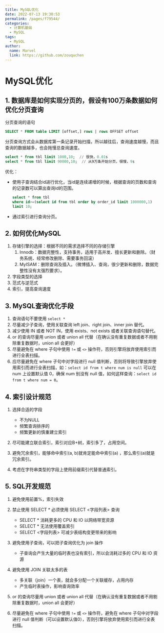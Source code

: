 ```yaml
---
title: MySQL优化
date: 2022-07-13 19:30:53
permalink: /pages/f79544/
categories:
  - 计算机基础
  - MySQL
tags:
  - MySQL
author: 
  name: Marvel
  link: https://github.com/zouquchen
---
```

# MySQL优化

## 1. 数据库是如何实现分页的，假设有100万条数据如何优化分页查询

分页查询的语句

```sql
SELECT * FROM table LIMIT [offset,] rows | rows OFFSET offset
```

分页查询方式会从数据库第一条记录开始扫描，所以越往后，查询速度越慢，而且查询的数据越多，也会拖慢总查询速度。

```sql
select * from tbl limit 1000,10;  // 很快，0.01s
select * from tbl limit 90000,10;  // 从9万条开始分页，很慢，9s
```

优化：

- 使用子查询结合id进行优化，当id是连续递增的时候，根据查询的页数和查询的记录数可以算出查询id的范围。

  ```sql
  select * from tbl 
  where id>=(select id from tbl order by order_id limit 1000000,1) 
  limit 10;
  ```
  
- 通过索引进行查询分页。

## 2. 如何优化MySQL

1. 存储引擎的选择：根据不同的需求选择不同的存储引擎
   1. Innodb：数据完整性，支持事务，适用于高并发、擅长更新和删除。（财务系统、经常修改删除、需要事务回滚）
   2. MyISAM：删除查询及插入。（微博插入、查询，很少更新和删除，数据完整性没有太强烈要求）。
2. 字段类型的选择
3. 范式与逆范式
4. 索引，提高查询速度

## 3. MySQL查询优化手段

1. 查询语句不要使用 `select *`
2. 尽量减少子查询，使用关联查询 left join、right join、inner join 替代。
3. 减少使用 IN 或者 NOT IN，使用 exists、not exists 或者关联查询语句替代。
4. or 的查询尽量用 union 或者 union all 代替（在确认没有重复数据或者不用剔除重复数据时，union all 会更好）
5. 尽量避免在 where 子句中使用 `!=` 或 `<>` 操作符，否则引擎将放弃使用索引而进行全表扫描。
6. 应尽量避免在 where 子句中对字段进行 null 值判断，否则将导致引擎放弃使用索引而进行全表扫描，如：`select id from t where num is null` 可以在 num 上设置默认值 0，确保 num 别没有 null 值，如何这样查询：`select id from t where num = 0`。

## 4. 索引设计规范

1. 选择合适的字段
   - 不为NULL
   - 频繁查询排序的
   - 频繁更新的慎重建立索引

2. 尽可能建立联合索引，索引对应B+树，索引多了，占用空间。
3. 避免冗余索引，能够命中索引(a, b)就肯定能命中索引(a) ，那么索引(a)就是冗余索引。
4. 考虑在字符串类型的字段上使用前缀索引代替普通索引。

## 5. SQL开发规范

1. 避免使用前置%，索引失效
2. 禁止使用 SELECT * 必须使用 SELECT <字段列表> 查询
   - SELECT * 消耗更多的 CPU 和 IO 以网络带宽资源
   - SELECT * 无法使用覆盖索引
   - SELECT <字段列表> 可减少表结构变更带来的影响

3. 避免使用子查询，可以把子查询优化为 join 操作
   - 子查询会产生大量的临时表也没有索引，所以会消耗过多的 CPU 和 IO 资源

4. 避免使用 JOIN 关联太多的表
   - 多关联（join）一个表，就会多分配一个关联缓存，占用内存
   - 产生临时表操作，影响查询效率

5. or 的查询尽量用 union 或者 union all 代替（在确认没有重复数据或者不用剔除重复数据时，union all 会更好）
6. 尽量避免在 where 子句中使用 `!=` 或 `<>` 操作符，避免在 where 子句中对字段进行 null 值判断（可以设置默认值0），否则引擎将放弃使用索引而进行全表扫描。